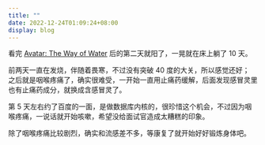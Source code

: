 ```yaml
---
title: ""
date: 2022-12-24T01:09:24+08:00
display: blog
---
```


看完 [Avatar: The Way of Water](https://en.wikipedia.org/wiki/Avatar:_The_Way_of_Water) 后的第二天就阳了，一晃就在床上躺了 10 天。

前两天一直在发烧，伴随着畏寒，不过没有突破 40 度的大关，所以感觉还好；
之后就是咽喉疼痛了，确实很难受，一开始一直用止痛药缓解，后面发现感冒灵里也有止痛药成分，就换成含感冒灵了。

第 5 天左右约了百度的一面，是做数据库内核的，很珍惜这个机会，不过因为咽喉疼痛，一说话就开始咳嗽，希望没给面试官造成太糟糕的印象。

除了咽喉疼痛比较剧烈，确实和流感差不多，等康复了就开始好好锻炼身体吧。
